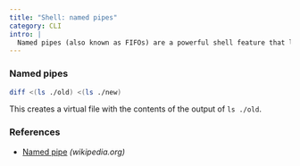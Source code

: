 ```yaml
---
title: "Shell: named pipes"
category: CLI
intro: |
  Named pipes (also known as FIFOs) are a powerful shell feature that let you redirect the output of one command to the input of another, without creating temporary files.
---
```


### Named pipes

```sh
diff <(ls ./old) <(ls ./new)
```

This creates a virtual file with the contents of the output of `ls ./old`.

### References

* [Named pipe](https://en.wikipedia.org/wiki/Named_pipe) _(wikipedia.org)_
